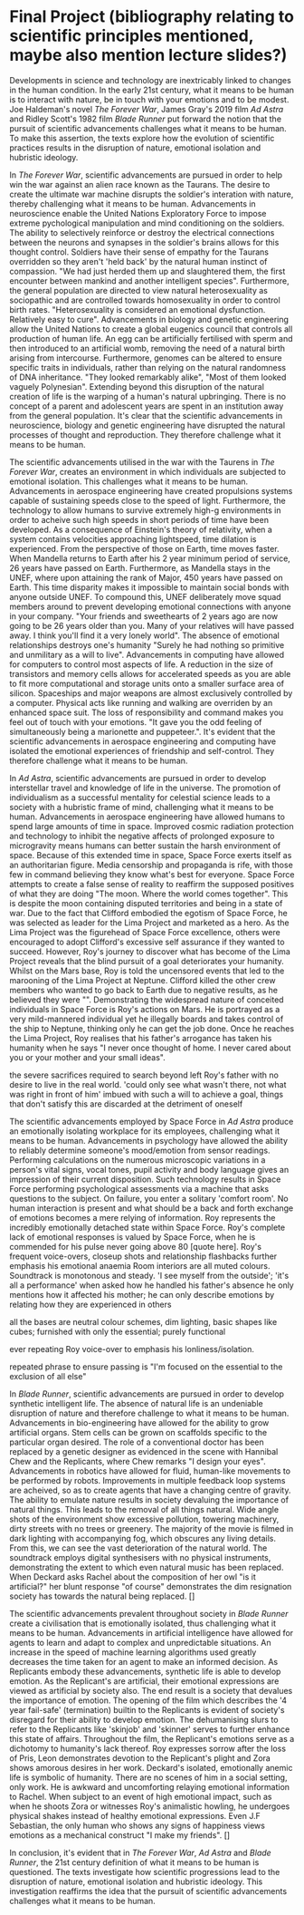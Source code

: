 # Final Project (bibliography relating to scientific principles mentioned, maybe also mention lecture slides?)

Developments in science and technology are inextricably linked to changes 
in the human condition.
In the early 21st century, what it means to be human is to interact with nature, 
be in touch with your emotions and to be modest.
Joe Haldeman's novel *The Forever War*, James Gray's 2019 film *Ad Astra* and 
Ridley Scott's 1982 film *Blade Runner* put forward the notion that 
the pursuit of scientific advancements challenges what it means to be human.
To make this assertion, the texts explore how the evolution of scientific practices
results in the disruption of nature, emotional isolation and hubristic ideology.

In *The Forever War*, scientific advancements are pursued in order to 
help win the war against an alien race known as the Taurans. The desire to create the ultimate
war machine disrupts the soldier's interation with nature, 
thereby challenging what it means to be human.
Advancements in neuroscience enable the United Nations Exploratory Force
to impose extreme pychological manipulation and mind conditioning on the soldiers.
The ability to selectively reinforce or destroy the electrical connections 
between the neurons and synapses in the soldier's brains allows for this thought control.
Soldiers have their sense of empathy for the Taurans overridden 
so they aren't 'held back' by the natural human instinct of compassion.
"We had just herded them up and slaughtered them, the first encounter between mankind and another intelligent species".
Furthermore, the general population are directed to view natural heterosexuality as
sociopathic and are controlled towards homosexuality in order to control birth rates. 
"Heterosexuality is considered an emotional dysfunction. Relatively easy to cure".
Advancements in biology and genetic engineering allow the United Nations to create a global
eugenics council that controls all production of human life.
An egg can be artificially fertilised with sperm and then introduced to an artificial womb,
removing the need of a natural birth arising from intercourse.
Furthermore, genomes can be altered to ensure specific traits in individuals, rather
than relying on the natural randomness of DNA inheritance.
"They looked remarkably alike", "Most of them looked vaguely Polynesian".
Extending beyond this disruption of the natural creation of life is the warping of a human's
natural upbringing. There is no concept of a parent and adolescent years are spent in an 
institution away from the general population.
It's clear that the scientific advancements in neuroscience, biology and genetic engineering have 
disrupted the natural processes of thought and reproduction. They therefore challenge what it
means to be human.

The scientific advancements utilised in the war with the Taurens in *The Forever War*,
creates an environment in which individuals are subjected to emotional isolation. 
This challenges what it means to be human.
Advancements in aerospace engineering have created propulsions systems capable of sustaining 
speeds close to the speed of light. Furthermore, the technology to allow humans 
to survive extremely high-g environments in order to acheive such high speeds in short
periods of time have been developed.
As a consequence of Einstein's theory of relativity, when a system contains velocities
approaching lightspeed, time dilation is experienced. 
From the perspective of those on Earth, time moves faster.
When Mandella returns to Earth after his 2 year minimum period of service, 26 years have passed on Earth.
Furthermore, as Mandella stays in the UNEF, where upon attaining the rank of Major, 450 years have passed on Earth.
This time disparity makes it impossible to maintain social bonds with anyone outside UNEF.
To compound this, UNEF deliberately move squad members around to prevent developing emotional connections with anyone in your company.
"Your friends and sweethearts of 2 years ago are now going to be 26 years older than you.
Many of your relatives will have passed away. I think you'll find it a very lonely world".
The absence of emotional relationships destroys one's humanity 
"Surely he had nothing so primitive and unmilitary as a will to live".
Advancements in computing have allowed for computers to control most aspects of life.
A reduction in the size of transistors and memory cells allows for accelerated speeds 
as you are able to fit more computational and storage units onto a smaller surface area of silicon.
Spaceships and major weapons are almost exclusively controlled by a computer. 
Physical acts like running and walking are overriden by an enhanced space suit.
The loss of responsibility and command makes you feel out of touch with your emotions.
"It gave you the odd feeling of simultaneously being a marionette and puppeteer.".
It's evident that the scientific advancements in aerospace engineering and computing have 
isolated the emotional experiences of friendship and self-control.
They therefore challenge what it means to be human.

In *Ad Astra*, scientific advancements are pursued in order to 
develop interstellar travel and knowledge of life in the universe.
The promotion of individualism as a successful mentality for celestial science 
leads to a society with a hubristic frame of mind, challenging what it means to be human.
Advancements in aerospace engineering have allowed humans to spend large amounts of time in 
space. Improved cosmic radiation protection and technology to inhibit the negative affects of 
prolonged exposure to microgravity means humans can better sustain the harsh environment of space.
Because of this extended time in space, Space Force exerts itself as an authoritarian figure.
Media censorship and propaganda is rife, with those few in command believing they know what's best for everyone.
Space Force attempts to create a false sense of reality to reaffirm the supposed positives of what they are doing
"The moon. Where the world comes together". This is despite the moon containing disputed territories and being in a state of war.
Due to the fact that Clifford embodied the egotism of Space Force, he was selected as leader for the Lima Project and marketed as a hero.
As the Lima Project was the figurehead of Space Force excellence, others were encouraged to adopt Clifford's excessive self assurance if they
wanted to succeed.
However, Roy's journey to discover what has become of the Lima Project reveals that the blind pursuit of a goal deteriorates your humanity.
Whilst on the Mars base, Roy is told the uncensored events that led to the marooning of the Lima Project at Neptune.
Clifford killed the other crew members who wanted to go back to Earth due to negative results, as he believed they were "".
Demonstrating the widespread nature of conceited individuals in Space Force is Roy's actions on Mars.
He is portrayed as a very mild-mannered individual yet he illegally boards and takes control of the ship to Neptune, thinking only he can get the job done.
Once he reaches the Lima Project, Roy realises that his father's arrogance has taken his humanity when he says
"I never once thought of home. I never cared about you or your mother and your small ideas". 

the severe sacrifices required to search beyond left Roy's father with no desire to live in the real world. 
'could only see what wasn't there, not what was right in front of him' imbued with such a will to achieve a goal, 
things that don't satisfy this are discarded at the detriment of oneself

The scientific advancements employed by Space Force in *Ad Astra*
produce an emotionally isolating workplace for its employees, challenging
what it means to be human.
Advancements in psychology have allowed the ability to reliably determine someone's 
mood/emotion from sensor readings.
Performing calculations on the numerous microscopic variations in a person's vital signs, 
vocal tones, pupil activity and body language gives an impression of their current disposition.
Such technology results in Space Force performing psychological assessments via a machine
that asks questions to the subject. On failure, you enter a solitary 'comfort room'.
No human interaction is present and what should be a back and forth exchange of emotions 
becomes a mere relying of information.
Roy represents the incredibly emotionally detached state within Space Force.
Roy's complete lack of emotional responses is valued by Space Force, 
when he is commended for his pulse never going above 80 [quote here].
Roy's frequent voice-overs, closeup shots and relationship flashbacks 
further emphasis his emotional anaemia
Room interiors are all muted colours. Soundtrack is monotonous and steady.
'I see myself from the outside'; 'it's all a performance'
when asked how he handled his father's absence he only mentions how it affected his mother; 
he can only describe emotions by relating how they are experienced in others

all the bases are neutral colour schemes, 
dim lighting, basic shapes like cubes; furnished with only the essential; purely functional

ever repeating Roy voice-over to emphasis his lonliness/isolation.

repeated phrase to ensure passing is 
"I'm focused on the essential to the exclusion of all else" 




In *Blade Runner*, scientific advancements are pursued in order to develop 
synthetic intelligent life. The absence of natural life is an undeniable disruption of nature
and therefore challenge to what it means to be human.
Advancements in bio-engineering have allowed for the ability to grow artificial organs.
Stem cells can be grown on scaffolds specific to the particular organ desired.
The role of a conventional doctor has been replaced by a genetic designer as evidenced in the
scene with Hannibal Chew and the Replicants, where Chew remarks "I design your eyes".
Advancements in robotics have allowed for fluid, human-like movements to be performed by robots.
Improvements in multiple feedback loop systems are acheived, so as to create agents that have a 
changing centre of gravity.
The ability to emulate nature results in society devaluing the importance of natural things. This leads
to the removal of all things natural.
Wide angle shots of the environment show excessive pollution, towering machinery, 
dirty streets with no trees or greenery.
The majority of the movie is filmed in dark lighting with accompanying fog, which obscures any living details. 
From this, we can see the vast deterioration of the natural world.
The soundtrack employs digital synthesisers with no physical instruments, demonstrating the extent to which even natural music has been replaced.
When Deckard asks Rachel about the composition of her owl "is it artificial?" her blunt response
"of course" demonstrates the dim resignation society has towards the natural being replaced.
[]

The scientific advancements prevalent throughout society in *Blade Runner*
create a civilisation that is emotionally isolated, thus challenging what it means to be human.
Advancements in artificial intelligence have allowed for agents to learn and adapt to complex 
and unpredictable situations.
An increase in the speed of machine learning algorithms used greatly decreases the time taken 
for an agent to make an informed decision.
As Replicants embody these advancements, synthetic life is able to develop emotion.
As the Replicant's are artificial, their emotional expressions are viewed as artificial by 
society also. The end result is a society that devalues the importance of emotion.
The opening of the film which describes the '4 year fail-safe' (termination) builtin to the 
Replicants is evident of society's disregard for their ability to develop emotion.
The dehumanising slurs to refer to the Replicants like 'skinjob' and 'skinner' serves to 
further enhance this state of affairs. 
Throughout the film, the Replicant's emotions serve as a dichotomy to humanity's lack thereof.
Roy expresses sorrow after the loss of Pris, Leon demonstrates devotion to the Replicant's plight
and Zora shows amorous desires in her work. 
Deckard's isolated, emotionally anemic life is symbolic of humanity. 
There are no scenes of him in a social setting, only work.
He is awkward and uncomforting relaying emotional information to Rachel.
When subject to an event of high emotional impact, such as when he shoots Zora or witnesses Roy's 
animalistic howling, he undergoes physical shakes instead of healthy emotional expressions. 
Even J.F Sebastian, the only human who shows any signs of happiness views emotions as a mechanical construct "I make my friends".
[]

In conclusion, it's evident that in *The Forever War*, *Ad Astra* and *Blade Runner*,
the 21st century definition of what it means to be human is questioned. 
The texts investigate how scientific progressions lead to the disruption of nature, 
emotional isolation and hubristic ideology.
This investigation reaffirms the idea that the pursuit of scientific advancements challenges 
what it means to be human.

